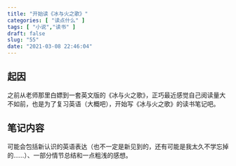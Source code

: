 ```yaml
---
title: "开始读《冰与火之歌》"
categories: [ "读点什么" ]
tags: [ "小说","读书" ]
draft: false
slug: "55"
date: "2021-03-08 22:46:04"
---
```


## 起因

之前从老师那里白嫖到一套英文版的《冰与火之歌》，正巧最近感觉自己阅读量大不如前，也是为了复习英语（大概吧），开始写《冰与火之歌》的读书笔记吧。

## 笔记内容

可能会包括新认识的英语表达（也不一定是新见到的，还有可能是我太久不学忘掉的……）、一部分情节总结和一点粗浅的感想。
